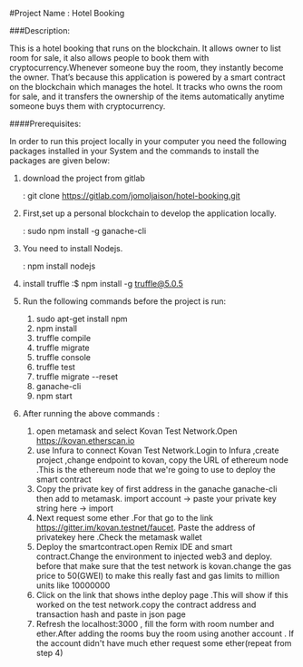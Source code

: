 #Project Name : 
Hotel Booking
			

###Description:

This is a hotel booking that runs on the blockchain. It allows owner to list room for sale, it also allows people to book them  with cryptocurrency.Whenever someone buy the room, they instantly become the owner. That’s because this application is powered by a smart contract on the blockchain which manages the hotel. It tracks who owns the room for sale, and it transfers the ownership of the items automatically anytime someone buys them with cryptocurrency.


####Prerequisites:

In order to run this project locally in your computer you need the following packages installed in your System and the commands to install the packages are given below:

1. download the project from gitlab 
 
	<command> : git clone https://gitlab.com/jomoljaison/hotel-booking.git
2. First,set up a personal blockchain to develop the application locally.

	<command> : sudo npm install -g ganache-cli

3. You need to install Nodejs.

	<command> : npm install nodejs

4. install truffle
	<command> :$ npm install -g truffle@5.0.5



5. Run the following commands before the project is run:

	1. sudo apt-get install npm
	2. npm install
	3. truffle compile
	4. truffle migrate
	5. truffle console
	6. truffle test
	7. truffle migrate --reset
	8. ganache-cli
	9. npm  start

6. After running the above commands :
    
	1. open metamask and select Kovan Test Network.Open https://kovan.etherscan.io
	2. use Infura to connect Kovan Test Network.Login to Infura ,create project ,change endpoint to kovan,
		copy the URL of ethereum node .This is the ethereum node that we're going to use to deploy the smart contract
	3. Copy the private key of first address in the ganache <command>ganache-cli</command>	then add to metamask.
		import account -> paste your private key string here -> import
	4. Next request some ether .For that go to the link https://gitter.im/kovan.testnet/faucet. Paste the address of    		privatekey here	.Check the metamask wallet
	5. Deploy the smartcontract.open Remix IDE and smart contract.Change the environment to injected web3 and deploy.
		before that make sure that the test network is kovan.change the gas price to 50(GWEI) to make this really fast and gas limits to million units like 10000000
	6. Click on the link that shows inthe deploy page .This will show if this worked on the test network.copy the contract 		address and  transaction hash and paste in json page
	7. Refresh the localhost:3000 , fill the form with room number and ether.After adding the rooms buy the room using another account . If the account didn't have much ether request some ether(repeat from step 4)

